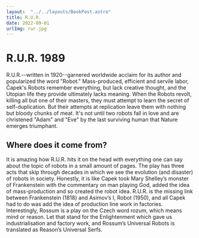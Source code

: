 ```yaml
---
layout:  "../../layouts/BookPost.astro" 
title: R.U.R.
date: 2022-09-01
urlImg: rur.jpg
---
```

# R.U.R. 1989

R.U.R.--written in 1920--garnered worldwide acclaim for its author and popularized the word "Robot." Mass-produced, efficient and servile labor, Čapek's Robots remember everything, but lack creative thought, and the Utopian life they provide ultimately lacks meaning. When the Robots revolt, killing all but one of their masters, they must attempt to learn the secret of self-duplication. But their attempts at replication leave them with nothing but bloody chunks of meat. It's not until two robots fall in love and are christened "Adam" and "Eve" by the last surviving human that Nature emerges triumphant.


## Where does it come from?
It is amazing how R.U.R. hits it on the head with everything one can say about the topic of robots in a small amount of pages. The play has three acts that skip through decades in which we see the evolution (and disaster) of robots in society. Honestly, it is like Capek took Mary Shelley’s monster of Frankenstein with the commentary on man playing God, added the idea of mass-production and so created the robot idea. R.U.R. is the missing link between Frankenstein (1818) and Asimov’s I, Robot (1950), and all Capek had to do was add the idea of production line work in factories. Interestingly, Rossum is a play on the Czech word rozum, which means mind or reason. Let that stand for the Enlightenment which gave us industrialisation and factory work, and Rossum’s Universal Robots is translated as Reason’s Universal Serfs.